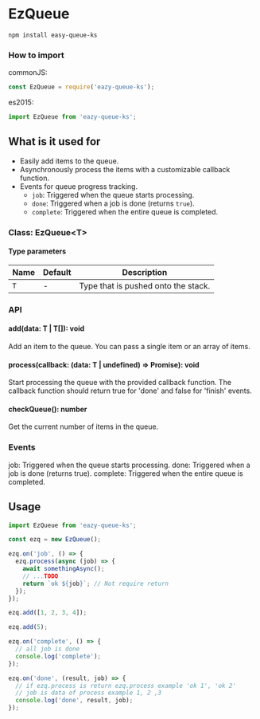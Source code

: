 # EzQueue

    npm install easy-queue-ks

### How to import

commonJS:

```javascript
const EzQueue = require('eazy-queue-ks');
```

es2015:

```javascript
import EzQueue from 'eazy-queue-ks';
```

## What is it used for

- Easily add items to the queue.
- Asynchronously process the items with a customizable callback function.
- Events for queue progress tracking.
  - `job`: Triggered when the queue starts processing.
  - `done`: Triggered when a job is done (returns `true`).
  - `complete`: Triggered when the entire queue is completed.

### Class: EzQueue\<T>

#### Type parameters

| Name | Default | Description                         |
| ---- | ------- | ----------------------------------- |
| `T`  | -       | Type that is pushed onto the stack. |

### API

#### add(data: T | T[]): void

Add an item to the queue. You can pass a single item or an array of items.

#### process(callback: (data: T | undefined) => Promise<boolean>): void

Start processing the queue with the provided callback function. The callback function should return true for 'done' and false for 'finish' events.

#### checkQueue(): number

Get the current number of items in the queue.

### Events

job: Triggered when the queue starts processing.
done: Triggered when a job is done (returns true).
complete: Triggered when the entire queue is completed.

## Usage

```javascript
import EzQueue from 'eazy-queue-ks';

const ezq = new EzQueue();

ezq.on('job', () => {
  ezq.process(async (job) => {
    await somethingAsync();
    // ...TODO
    return `ok ${job}`; // Not require return
  });
});

ezq.add([1, 2, 3, 4]);

ezq.add(5);

ezq.on('complete', () => {
  // all job is done
  console.log('complete');
});

ezq.on('done', (result, job) => {
  // if ezq.process is return ezq.process example 'ok 1', 'ok 2'
  // job is data of process example 1, 2 ,3
  console.log('done', result, job);
});

```
